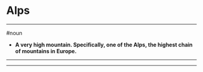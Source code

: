 # Alps
---
#noun
- **A very high mountain. Specifically, one of the Alps, the highest chain of mountains in Europe.**
---
---

